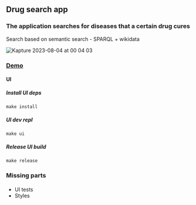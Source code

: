 ## Drug search app
### The application searches for diseases that a certain drug cures
Search based on semantic search - SPARQL + wikidata

![Kapture 2023-08-04 at 00 04 03](https://github.com/Rende11/drug-search/assets/10757633/efc05df6-d798-4ab3-9a17-615d222549d8)

### [Demo](https://drug-search.vercel.app)

#### UI
##### Install UI deps
```
make install
```

##### UI dev repl
```
make ui
```

##### Release UI build
```
make release
```

### Missing parts
####
- UI tests
- Styles



